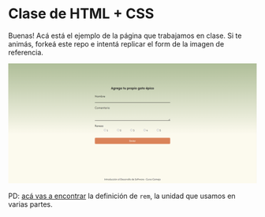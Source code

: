# Clase de HTML + CSS
Buenas! Acá está el ejemplo de la página que trabajamos en clase. 
Si te animás, forkeá este repo e intentá replicar el form de la imagen de referencia.

![Form de referencia](./assets/form_referencia.PNG)

PD: [acá vas a encontrar](https://www.dreamhost.com/blog/es/rem-vs-em-unidad-css/) la definición de `rem`, la unidad que usamos en varias partes.

